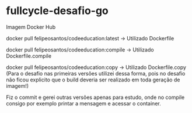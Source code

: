 # fullcycle-desafio-go

Imagem Docker Hub

docker pull felipeosantos/codeeducation:latest -> Utilizado Dockerfile

docker pull felipeosantos/codeeducation:compile -> Utilizado Dockerfile.compile

docker pull felipeosantos/codeeducation:copy -> Utilizado Dockerfile.copy
(Para o desafio nas primeiras versões utilizei dessa forma, pois no desafio não ficou explicito que o build deveria ser realizado em toda geração de imagem!)

Fiz o commit e gerei outras versões apenas para estudo, onde no compile consigo por exemplo printar a mensagem e acessar o container.
